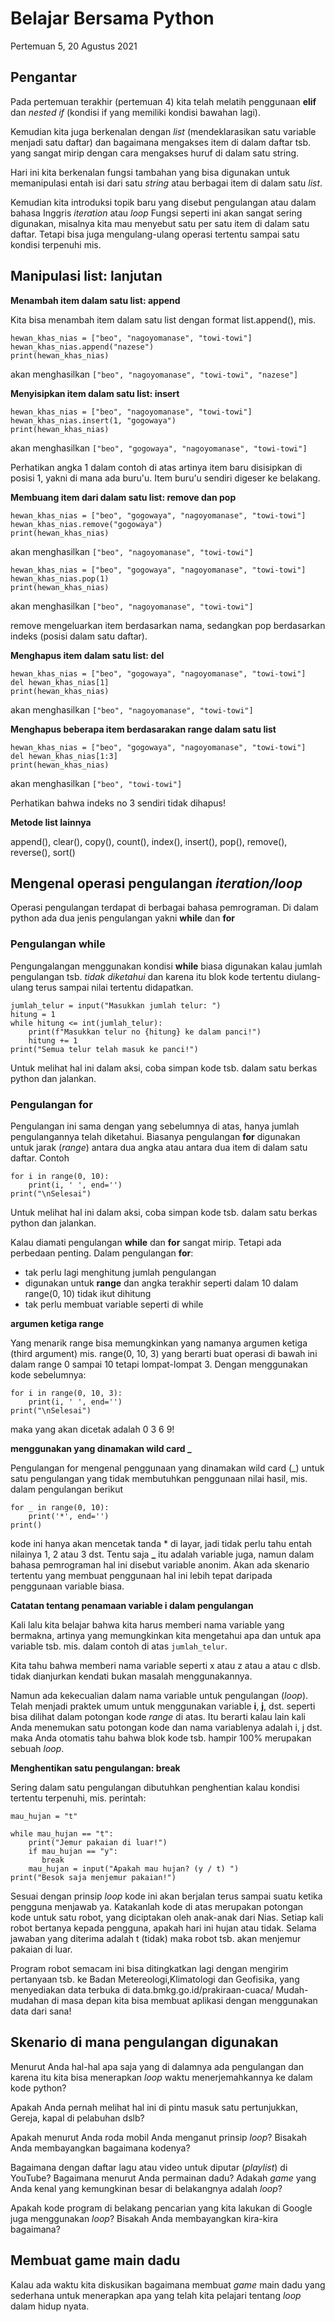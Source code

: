 # Belajar Bersama Python

Pertemuan 5, 20 Agustus 2021


## Pengantar

Pada pertemuan terakhir (pertemuan 4) kita telah melatih penggunaan **elif** dan *nested if* (kondisi if yang memiliki kondisi bawahan lagi).

Kemudian kita juga berkenalan dengan *list* (mendeklarasikan satu variable menjadi satu daftar) dan bagaimana mengakses item di dalam daftar tsb. yang sangat mirip dengan cara mengakses huruf di dalam satu string.

Hari ini kita berkenalan fungsi tambahan yang bisa digunakan untuk memanipulasi entah isi dari satu *string* atau berbagai item di dalam satu *list*.

Kemudian kita introduksi topik baru yang disebut pengulangan atau dalam bahasa Inggris *iteration* atau *loop* Fungsi seperti ini akan sangat sering digunakan, misalnya kita mau menyebut satu per satu item di dalam satu daftar. Tetapi bisa juga mengulang-ulang operasi tertentu sampai satu kondisi terpenuhi mis.


## Manipulasi list: lanjutan

**Menambah item dalam satu list: append**

Kita bisa menambah item dalam satu list dengan format list.append(), mis. 
```
hewan_khas_nias = ["beo", "nagoyomanase", "towi-towi"]
hewan_khas_nias.append("nazese")
print(hewan_khas_nias)
```
akan menghasilkan `["beo", "nagoyomanase", "towi-towi", "nazese"]`

**Menyisipkan item dalam satu list: insert**

```
hewan_khas_nias = ["beo", "nagoyomanase", "towi-towi"]
hewan_khas_nias.insert(1, "gogowaya")
print(hewan_khas_nias)
```
akan menghasilkan `["beo", "gogowaya", "nagoyomanase", "towi-towi"]`

Perhatikan angka 1 dalam contoh di atas artinya item baru disisipkan di posisi 1, yakni di mana ada buru'u. Item buru'u sendiri digeser ke belakang.

**Membuang item dari dalam satu list: remove dan pop**

```
hewan_khas_nias = ["beo", "gogowaya", "nagoyomanase", "towi-towi"]
hewan_khas_nias.remove("gogowaya")
print(hewan_khas_nias)
```
akan menghasilkan `["beo", "nagoyomanase", "towi-towi"]`

```
hewan_khas_nias = ["beo", "gogowaya", "nagoyomanase", "towi-towi"]
hewan_khas_nias.pop(1)
print(hewan_khas_nias)
```
akan menghasilkan `["beo", "nagoyomanase", "towi-towi"]`

remove mengeluarkan item berdasarkan nama, sedangkan pop berdasarkan indeks (posisi dalam satu daftar).

**Menghapus item dalam satu list: del**

```
hewan_khas_nias = ["beo", "gogowaya", "nagoyomanase", "towi-towi"]
del hewan_khas_nias[1]
print(hewan_khas_nias)
```
akan menghasilkan `["beo", "nagoyomanase", "towi-towi"]`

**Menghapus beberapa item berdasarakan range dalam satu list**

```
hewan_khas_nias = ["beo", "gogowaya", "nagoyomanase", "towi-towi"]
del hewan_khas_nias[1:3]
print(hewan_khas_nias)
```
akan menghasilkan `["beo", "towi-towi"]`

Perhatikan bahwa indeks no 3 sendiri tidak dihapus!

**Metode list lainnya**

append(), clear(), copy(), count(), index(), insert(), pop(), remove(), reverse(), sort() 


## Mengenal operasi pengulangan *iteration/loop*

Operasi pengulangan terdapat di berbagai bahasa pemrograman. Di dalam python ada dua jenis pengulangan yakni **while** dan **for**

### Pengulangan **while**

Pengungalangan menggunakan kondisi **while** biasa digunakan kalau jumlah pengulangan tsb. *tidak diketahui* dan karena itu blok kode tertentu diulang-ulang terus sampai nilai tertentu didapatkan.

```
jumlah_telur = input("Masukkan jumlah telur: ")
hitung = 1
while hitung <= int(jumlah_telur):
    print(f"Masukkan telur no {hitung} ke dalam panci!")
    hitung += 1
print("Semua telur telah masuk ke panci!")
```

Untuk melihat hal ini dalam aksi, coba simpan kode tsb. dalam satu berkas python dan jalankan.


### Pengulangan **for**

Pengulangan ini sama dengan yang sebelumnya di atas, hanya jumlah pengulangannya telah diketahui. Biasanya pengulangan **for** digunakan untuk jarak (*range*) antara dua angka atau antara dua item di dalam satu daftar. Contoh
```
for i in range(0, 10):
    print(i, ' ', end='')
print("\nSelesai")
```

Untuk melihat hal ini dalam aksi, coba simpan kode tsb. dalam satu berkas python dan jalankan.

Kalau diamati pengulangan **while** dan **for** sangat mirip. Tetapi ada perbedaan penting. Dalam pengulangan **for**:
- tak perlu lagi menghitung jumlah pengulangan 
- digunakan untuk **range** dan angka terakhir seperti dalam 10 dalam range(0, 10) tidak ikut dihitung
- tak perlu membuat variable seperti di while

**argumen ketiga range**

Yang menarik range bisa memungkinkan yang namanya argumen ketiga (third argument) mis. range(0, 10, 3) yang berarti buat operasi di bawah ini dalam range 0 sampai 10 tetapi lompat-lompat 3. Dengan menggunakan kode sebelumnya:
```
for i in range(0, 10, 3):
    print(i, ' ', end='')
print("\nSelesai")
```
maka yang akan dicetak adalah 0  3  6  9! 

**menggunakan yang dinamakan wild card _**

Pengulangan for mengenal penggunaan yang dinamakan wild card (_) untuk satu pengulangan yang tidak membutuhkan penggunaan nilai hasil, mis. dalam pengulangan berikut
```
for _ in range(0, 10):
    print('*', end='')
print()
```
kode ini hanya akan mencetak tanda * di layar, jadi tidak perlu tahu entah nilainya 1, 2 atau 3 dst. Tentu saja **_** itu adalah variable juga, namun dalam bahasa pemrograman hal ini disebut variable anonim. Akan ada skenario tertentu yang membuat penggunaan hal ini lebih tepat daripada penggunaan variable biasa.

**Catatan tentang penamaan variable i dalam pengulangan**

Kali lalu kita belajar bahwa kita harus memberi nama variable yang bermakna, artinya yang memungkinkan kita mengetahui apa dan untuk apa variable tsb. mis. dalam contoh di atas `jumlah_telur`. 

Kita tahu bahwa memberi nama variable seperti x atau z atau a atau c dlsb. tidak dianjurkan kendati bukan masalah menggunakannya.

Namun ada kekecualian dalam nama variable untuk pengulangan (*loop*). Telah menjadi praktek umum untuk menggunakan variable **i**, **j**, dst. seperti bisa dilihat dalam potongan kode *range* di atas. Itu berarti kalau lain kali Anda menemukan satu potongan kode dan nama variablenya adalah i, j dst. maka Anda otomatis tahu bahwa blok kode tsb. hampir 100% merupakan sebuah *loop*.

**Menghentikan satu pengulangan: break**

Sering dalam satu pengulangan dibutuhkan penghentian kalau kondisi tertentu terpenuhi, mis. perintah: 

```
mau_hujan = "t"

while mau_hujan == "t":
    print("Jemur pakaian di luar!")
    if mau_hujan == "y":
       break
    mau_hujan = input("Apakah mau hujan? (y / t) ")    
print("Besok saja menjemur pakaian!")
```

Sesuai dengan prinsip *loop* kode ini akan berjalan terus sampai suatu ketika pengguna menjawab ya. Katakanlah kode di atas merupakan potongan kode untuk satu robot, yang diciptakan oleh anak-anak dari Nias. Setiap kali robot bertanya kepada pengguna, apakah hari ini hujan atau tidak. Selama jawaban yang diterima adalah t (tidak) maka robot tsb. akan menjemur pakaian di luar.

Program robot semacam ini bisa ditingkatkan lagi dengan mengirim pertanyaan tsb. ke Badan Metereologi,Klimatologi dan Geofisika, yang menyediakan data terbuka di data.bmkg.go.id/prakiraan-cuaca/ Mudah-mudahan di masa depan kita bisa membuat aplikasi dengan menggunakan data dari sana!


## Skenario di mana pengulangan digunakan

Menurut Anda hal-hal apa saja yang di dalamnya ada pengulangan dan karena itu kita bisa menerapkan *loop* waktu menerjemahkannya ke dalam kode python?

Apakah Anda pernah melihat hal ini di pintu masuk satu pertunjukkan, Gereja, kapal di pelabuhan dslb?

Apakah menurut Anda roda mobil Anda menganut prinsip *loop*? Bisakah Anda membayangkan bagaimana kodenya?

Bagaimana dengan daftar lagu atau video untuk diputar (*playlist*) di YouTube? Bagaimana menurut Anda permainan dadu? Adakah *game* yang Anda kenal yang kemungkinan besar di belakangnya adalah *loop*?

Apakah kode program di belakang pencarian yang kita lakukan di Google juga menggunakan *loop*? Bisakah Anda membayangkan kira-kira bagaimana?


## Membuat game main dadu

Kalau ada waktu kita diskusikan bagaimana membuat *game* main dadu yang sederhana untuk menerapkan apa yang telah kita pelajari tentang *loop* dalam hidup nyata.


